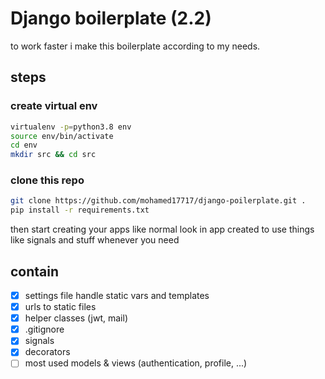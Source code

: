 # Django boilerplate (2.2)

to work faster i make this boilerplate according to my needs.

## steps

### create virtual env

```bash
virtualenv -p=python3.8 env
source env/bin/activate
cd env
mkdir src && cd src
```

### clone this repo

```bash
git clone https://github.com/mohamed17717/django-poilerplate.git .
pip install -r requirements.txt
```

then start creating your apps like normal
look in app created to use things like signals and stuff whenever you need

## contain

- [x] settings file handle static vars and templates
- [x] urls to static files
- [x] helper classes (jwt, mail)
- [x] .gitignore
- [x] signals
- [x] decorators
- [ ] most used models & views (authentication, profile, ...)

